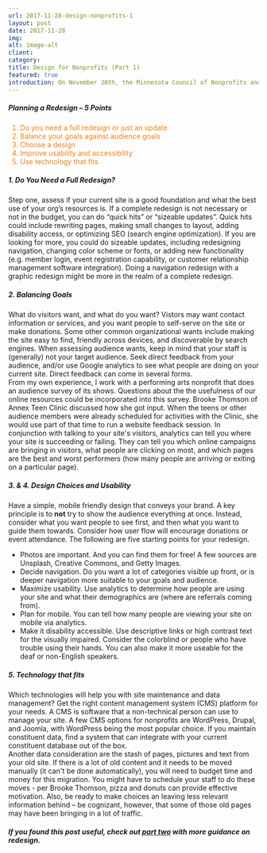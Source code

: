 ```yaml
---
url: 2017-11-28-design-nonprofits-1
layout: post
date: 2017-11-28
img: 
alt: image-alt
client: 
category: 
title: Design for Nonprofits (Part 1)
featured: true
introduction: On November 28th, the Minnesota Council of Nonprofits and International Association of Business Communicators put on the "Nonprofit Communicators Workshop&#58; What Should We Expect from a Web Redesign? 15 Things to Know". Presenters from Idealware, Room 34, and Annex Teen Clinic discussed redesign from the perspectives of a technology consultant, developer, and nonprofit director. The presentations and Q&A session yielded great direction for orgs on three topics&#58; 1) redesign planning; 2) working with a developer; and 3) coordinating your staff’s role in the process. The discussion below is an overview of topic 1, presented by Idealware. See <a href="/2017/11/28/design-nonprofits-2"><u>Design for Nonprofits (Part 2)</u></a> for topics 2 and 3.    
---
```


<h5>Planning a Redesign – 5 Points</h5>
<div class="page-content-text">
<ol style="color: #ec8013;">
<li><span class="li-col">Do you need a full redesign or just an update</span></li>
<li><span class="li-col">Balance your goals against audience goals</span></li> 
<li><span class="li-col">Choose a design</span></li>
<li><span class="li-col">Improve usability and accessibility</span></li> 
<li><span class="li-col">Use technology that fits</span></li>
</ol>
</div>

<h5><span class="sub-point">1.</span> Do You Need a Full Redesign?</h5>
<div class="page-content-text">
<span class="highlight-line">Step one, assess if your current site is a good foundation and what the best use of your org’s resources is.</span> If a complete redesign is not necessary or not in the budget, you can do “quick hits” or “sizeable updates”. Quick hits could include rewriting pages, making small changes to layout, adding disability access, or optimizing SEO (search engine optimization). If you are looking for more, you could do sizeable updates, including redesigning navigation, changing color scheme or fonts, or adding new functionality (e.g. member login, event registration capability, or customer relationship management software integration). Doing a navigation redesign<a name="balancing"></a> with a graphic redesign might be more in the realm of a complete redesign. 

</div>

<h5><span class="sub-point">2.</span> Balancing Goals</h5>
<div class="page-content-text">
<span class="highlight-line">What do visitors want, and what do you want?</span> Vistors may want contact information or services, and you want people to self-serve on the site or make donations. Some other common organizational wants include making the site easy to find, friendly across devices, and discoverable by search engines. When assessing audience wants, keep in mind that your staff is (generally) not your target audience. Seek direct feedback from your audience, and/or use Google analytics to see what people are doing on your current site. Direct feedback can come in several forms. 
</div>

<div class="page-content-text">
From my own experience, I work with a performing arts nonprofit that does an audience survey of its shows. Questions about the the usefulness of our online resources could be incorporated into this survey. Brooke Thomson of Annex Teen Clinic discussed how she got input. When the teens or other audience members were already scheduled for activities with the Clinic, she would use part of that time to run a website feedback session. In conjunction with talking to your site's visitors, analytics can tell you where your site is succeeding or failing. They can tell you which online campaigns are bringing in visitors, what people are clicking on most, and which pages are the best and worst performers (how many people are arriving or exiting on a particular page). 
</div>

<h5><span class="sub-point">3. & 4.</span> Design Choices and Usability</h5>
<div class="page-content-text">
<span class="highlight-line">Have a simple, mobile friendly design that conveys your brand.</span> A key principle is to <b>not</b> try to show the audience everything at once. Instead, consider what you want people to see first, and then what you want to guide them towards. Consider how user flow will encourage donations or event attendance. The following are five starting points for your redesign. 
<div style="margin-bottom:.25cm"></div>
<ul>
<li>Photos are important. And you can find them for free! A few sources are Unsplash, Creative Commons, and Getty Images.</li> 
<li>Decide navigation. Do you want a lot of categories visible up front, or is deeper navigation more suitable to your goals and audience.</li> 
<li>Maximize usability. Use analytics to determine how people are using your site and what their demographics are (where are referrals coming from).</li>
<li>Plan for mobile. You can tell how many people are viewing your site on mobile via analytics.</li> 
<li>Make it disability accessible. Use descriptive links or high contrast text for the visually impaired. Consider the colorblind or people who have trouble using their hands. You can also make it more useable for the deaf or non-English speakers.</li> 
</ul>
</div>

<h5><span class="sub-point">5.</span> Technology that fits</h5>
<div class="page-content-text">
<span class="highlight-line">Which technologies will help you with site maintenance and data management?</span> Get the right content management system (CMS) platform for your needs. A CMS is software that a non-technical person can use to manage your site. A few CMS options for nonprofits are WordPress, Drupal, and Joomla, with WordPress being the most popular choice. If you maintain constituent data, find a system that can integrate with your current constituent database out of the box.
</div>
<div class="page-content-text">
Another data consideration are the stash of pages, pictures and text from your old site. If there is a lot of old content and it needs to be moved manually (it can't be done automatically), you will need to budget time and money for this migration. You might have to schedule your staff to do these moves - per Brooke Thomson, pizza and donuts can provide effective motivation. Also, be ready to make choices an leaving less relevant information behind – be cognizant, however, that some of those old pages may have been bringing in a lot of traffic. 
</div>

<h5>If you found this post useful, check out <a href="{{site.url}}/2017/11/28/design-nonprofits-2/"><u>part two</u></a> with more guidance on redesign.</h5> 



